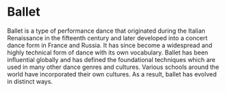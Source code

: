 # Ballet
Ballet is a type of performance dance that originated during the Italian Renaissance in the fifteenth century and later developed into a concert dance form in France and Russia. It has since become a widespread and highly technical form of dance with its own vocabulary. Ballet has been influential globally and has defined the foundational techniques which are used in many other dance genres and cultures. Various schools around the world have incorporated their own cultures. As a result, ballet has evolved in distinct ways.
